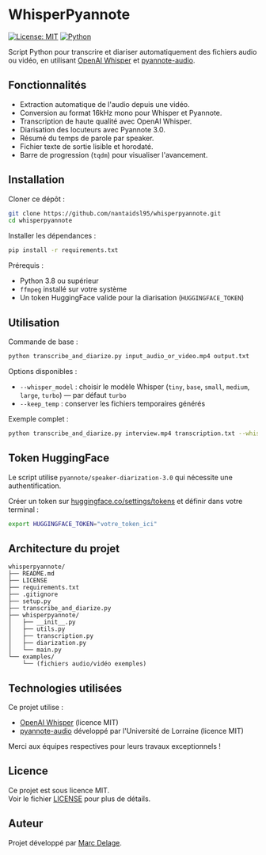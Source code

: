 # WhisperPyannote

[![License: MIT](https://img.shields.io/badge/License-MIT-yellow.svg)](LICENSE) 
[![Python](https://img.shields.io/badge/Python-3.8%2B-blue.svg)](https://www.python.org/downloads/)

Script Python pour transcrire et diariser automatiquement des fichiers audio ou vidéo, en utilisant [OpenAI Whisper](https://github.com/openai/whisper) et [pyannote-audio](https://github.com/pyannote/pyannote-audio).

## Fonctionnalités

- Extraction automatique de l'audio depuis une vidéo.
- Conversion au format 16kHz mono pour Whisper et Pyannote.
- Transcription de haute qualité avec OpenAI Whisper.
- Diarisation des locuteurs avec Pyannote 3.0.
- Résumé du temps de parole par speaker.
- Fichier texte de sortie lisible et horodaté.
- Barre de progression (`tqdm`) pour visualiser l'avancement.

## Installation

Cloner ce dépôt :
```bash
git clone https://github.com/nantaidsl95/whisperpyannote.git
cd whisperpyannote
```

Installer les dépendances :
```bash
pip install -r requirements.txt
```

Prérequis :
- Python 3.8 ou supérieur
- `ffmpeg` installé sur votre système
- Un token HuggingFace valide pour la diarisation (`HUGGINGFACE_TOKEN`)

## Utilisation

Commande de base :
```bash
python transcribe_and_diarize.py input_audio_or_video.mp4 output.txt
```

Options disponibles :
- `--whisper_model` : choisir le modèle Whisper (`tiny`, `base`, `small`, `medium`, `large`, `turbo`) — par défaut `turbo`
- `--keep_temp` : conserver les fichiers temporaires générés

Exemple complet :
```bash
python transcribe_and_diarize.py interview.mp4 transcription.txt --whisper_model medium --keep_temp
```

## Token HuggingFace

Le script utilise `pyannote/speaker-diarization-3.0` qui nécessite une authentification.

Créer un token sur [huggingface.co/settings/tokens](https://huggingface.co/settings/tokens) et définir dans votre terminal :

```bash
export HUGGINGFACE_TOKEN="votre_token_ici"
```

## Architecture du projet

```
whisperpyannote/
├── README.md
├── LICENSE
├── requirements.txt
├── .gitignore
├── setup.py
├── transcribe_and_diarize.py
├── whisperpyannote/
│   ├── __init__.py
│   ├── utils.py
│   ├── transcription.py
│   ├── diarization.py
│   └── main.py
└── examples/
    └── (fichiers audio/vidéo exemples)
```

## Technologies utilisées

Ce projet utilise :

- [OpenAI Whisper](https://github.com/openai/whisper) (licence MIT)
- [pyannote-audio](https://github.com/pyannote/pyannote-audio) développé par l'Université de Lorraine (licence MIT)

Merci aux équipes respectives pour leurs travaux exceptionnels !

## Licence

Ce projet est sous licence MIT.  
Voir le fichier [LICENSE](LICENSE) pour plus de détails.

## Auteur

Projet développé par [Marc Delage](https://github.com/nantaidsl95).
